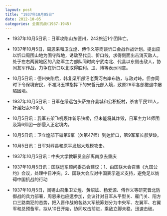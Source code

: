 ```yaml
---
layout: post
title: "1937年10月05日"
date: 2012-10-05
categories: 全面抗战(1937-1945)
---
```


<meta name="referrer" content="no-referrer" />

- 1937年10月5日讯：日军攻陷山东德州，243旅近1个团阵亡。 

- 1937年10月5日，周恩来和卫立煌、傅作义等商谈忻口会战作战计划。提出应以忻口周围山地为固守阵地，诱敌至代县、忻口线，求得侧面出击消灭敌人。处于左右两翼地区的八路军主力部队同时向宁武南北、代县以东侧击敌人，协同友军作战，力争在忻口以北取得胜利。卫、博等表示同意。 

- 10月5日讯：德州失陷后，韩复渠所部沿老黄河右岸布防，与敌对峙。但亦同时下令保境安民，不准冯玉祥指挥下的宋哲元部入境，致原29军各部撤退中屡陷困境。 

- 1937年10月5日讯：日军在绥远包头萨拉齐县城和公积板村，杀害平民111人，奸淫妇女50多人 

- 10月5日讯：我军五架飞机轰炸新乐铁桥，但未能将其炸毁，日军主力14师团及第6师团一部侵入正定境内。 

- 10月5日讯：卫立煌部下辖第9军（欠第47师）到达忻口，第9军军长郝梦龄。 

- 10月5日讯：日军对崞县和原平发起大规模攻击。 

- 1937年10月5日讯：中央大学教职员全部离南京去重庆 

- 1937年10月5日讯：国联远东顾问委员会建议：1、由国联大会召集《九国公约》会议，处理中日冲突。2、国联大会应对中国表示道义支持，避免足以妨碍中国抗战的行动 

- 1937年10月5日，阎锡山召集卫立煌、黄绍竑、杨爱源、傅作义等研究晋北防御战的兵力部署，周恩来也应邀参加，会议针对日军从平型关、雁门关、阳方口三路南犯的态势，把入晋作战的各路大军统筹划分为中央军、左翼军、右翼军和总预备军，拟从10日开始，协同攻击前进，乘敌立脚未稳，迅速击破。 

